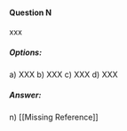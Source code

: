 #### Question N
xxx
##### Options:
a) XXX
b) XXX
c) XXX
d) XXX
##### Answer:
n) [[Missing Reference]]
